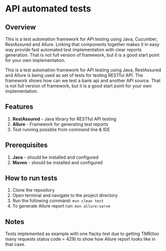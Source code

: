 # API automated tests

## Overview
This is a test automation framework for API testing using Java, Cucumber, RestAssured and Allure.
Linking that components together makes it in easy way provide fast automated test implementation with clear reports generation.
That is not full version of framework, but it is a good start point for your own implementation.

This is a test automation framework for API testing using Java, RestAssured and Allure
is being used as set of tests for testing RESTful API. The framework shows how can we test a bank api
and another API source.
That is not full version of framework, but it is a good start point for your own implementation.

## Features
1. **RestAssured** - Java library for RESTful API testing
2. **Allure** - Framework for generating test reports
3. Test running possible from command line & IDE

## Prerequisites
1. **Java** - should be installed and configured
2. **Maven** - should be installed and configured

## How to run tests
1. Clone the repository
2. Open terminal and navigate to the project directory
3. Run the following command:
   ```mvn clean test```
4. To generate Allure report run:
   ```mvn allure:serve```

## Notes
Tests implemented as example with one flacky test due to getting TMR(too many requests status code = 429)
to show how Allure report looks like in that case. 